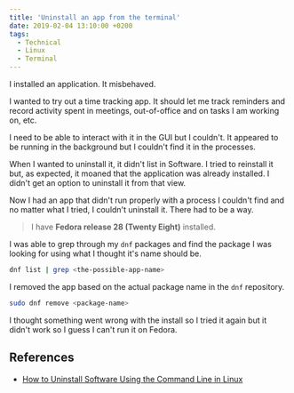 ```yaml
---
title: 'Uninstall an app from the terminal'
date: 2019-02-04 13:10:00 +0200
tags:
  - Technical
  - Linux
  - Terminal
---
```


I installed an application. It misbehaved.

I wanted to try out a time tracking app. It should let me track reminders and
record activity spent in meetings, out-of-office and on tasks I am working on, etc.

I need to be able to interact with it in the GUI but I couldn't. It appeared to
be running in the background but I couldn't find it in the processes.

When I wanted to uninstall it, it didn't list in Software. I tried to reinstall
it but, as expected, it moaned that the application was already installed. I didn't get an
option to uninstall it from that view.

Now I had an app that didn't run properly with a process I couldn't find and no
matter what I tried, I couldn't uninstall it. There had to be a way.

> I have **Fedora release 28 (Twenty Eight)** installed.

I was able to grep through my `dnf` packages and find the package I was looking
for using what I thought it's name should be.

```bash
dnf list | grep <the-possible-app-name>
```

I removed the app based on the actual package name in the `dnf` repository.

```bash
sudo dnf remove <package-name>
```

I thought something went wrong with the install so I tried it again but it didn't work so I
guess I can't run it on Fedora.

## References

- [How to Uninstall Software Using the Command Line in Linux](https://www.howtogeek.com/229699/how-to-uninstall-software-using-the-command-line-in-linux/)
